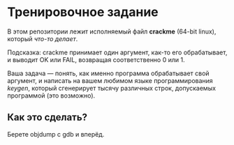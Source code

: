 # Тренировочное задание
В этом репозитории лежит исполняемый файл __crackme__ (64-bit linux), который _что-то делает_.

Подсказка: crackme принимает один аргумент, как-то его обрабатывает, и выводит OK или FAIL,
возвращая соответственно 0 или 1.

Ваша задача — понять, как именно программа обрабатывает свой аргумент, и написать на вашем любимом языке
программирования _keygen_, который сгенерирует тысячу различных строк, допускаемых программой (это возможно).

## Как это сделать?
Берете objdump c gdb и вперёд.
